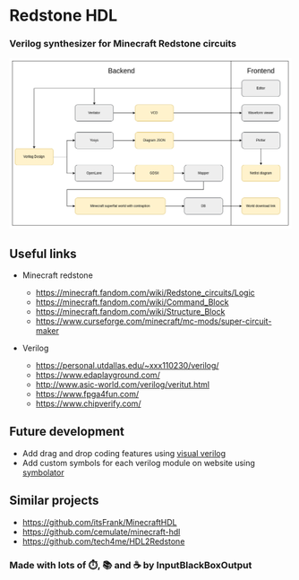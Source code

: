 # Redstone HDL
### Verilog synthesizer for Minecraft Redstone circuits

![Redstone HDL flows](images/Redstone-HDL-Flow.drawio.png)

## Useful links
* Minecraft redstone
  - https://minecraft.fandom.com/wiki/Redstone_circuits/Logic
  - https://minecraft.fandom.com/wiki/Command_Block
  - https://minecraft.fandom.com/wiki/Structure_Block
  - https://www.curseforge.com/minecraft/mc-mods/super-circuit-maker

* Verilog
  - https://personal.utdallas.edu/~xxx110230/verilog/
  - https://www.edaplayground.com/
  - http://www.asic-world.com/verilog/veritut.html
  - https://www.fpga4fun.com/
  - https://www.chipverify.com/

## Future development
- Add drag and drop coding features using [visual verilog](https://github.com/MarwanYoussef/Visual-Verilog) 
- Add custom symbols for each verilog module on website using [symbolator](https://github.com/kevinpt/symbolator)

## Similar projects
- https://github.com/itsFrank/MinecraftHDL
- https://github.com/cemulate/minecraft-hdl
- https://github.com/tech4me/HDL2Redstone

### Made with lots of ⏱️, 📚 and ☕ by InputBlackBoxOutput
